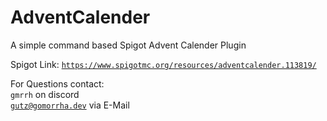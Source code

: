 # AdventCalender
A simple command based Spigot Advent Calender Plugin

Spigot Link: <code>https://www.spigotmc.org/resources/adventcalender.113819/</code>

For Questions contact:
<br>
<code>gmrrh</code> on discord
<br>
<code>gutz@gomorrha.dev</code> via E-Mail
